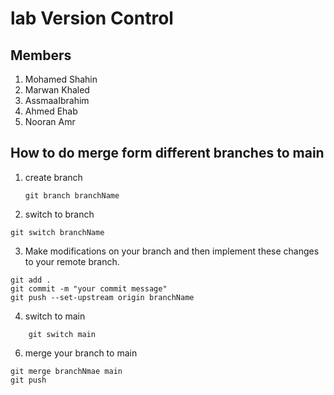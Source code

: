 # lab Version Control
## Members
1. Mohamed Shahin
2. Marwan Khaled
3. AssmaaIbrahim
4. Ahmed Ehab
5. Nooran Amr
## How to do merge form different branches to main
1. create branch
   ```
   git branch branchName
   ```
2. switch to branch
  ```
  git switch branchName
  ```
3. Make modifications on your branch and then implement these changes to your remote branch.
```
git add .
git commit -m "your commit message"
git push --set-upstream origin branchName
```
4. switch to main
```
    git switch main
```
6. merge your branch to main
```
git merge branchNmae main
git push
```
 
 
 
